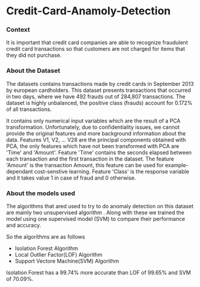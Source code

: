 # Credit-Card-Anamoly-Detection

### Context
It is important that credit card companies are able to recognize fraudulent credit card transactions so that customers are not charged for items that they did not purchase.

### About the Dataset
The datasets contains transactions made by credit cards in September 2013 by european cardholders. This dataset presents transactions that occurred in two days, where we have 492 frauds out of 284,807 transactions. The dataset is highly unbalanced, the positive class (frauds) account for 0.172% of all transactions.

It contains only numerical input variables which are the result of a PCA transformation. Unfortunately, due to confidentiality issues, we cannot provide the original features and more background information about the data. Features V1, V2, ... V28 are the principal components obtained with PCA, the only features which have not been transformed with PCA are 'Time' and 'Amount'. Feature 'Time' contains the seconds elapsed between each transaction and the first transaction in the dataset. The feature 'Amount' is the transaction Amount, this feature can be used for example-dependant cost-senstive learning. Feature 'Class' is the response variable and it takes value 1 in case of fraud and 0 otherwise.

### About the models used 

The algorithms that ared used to try to do anomaly detection on this dataset are mainly two unsupervised algorithm . Along with these we trained the model using one supervised model (SVM) to compare their performance and accuracy.

So the algorithms are as follows
- Isolation Forest Algorithm
- Local Outlier Factor(LOF) Algorithm
- Support Vectore Machine(SVM) Algorithm

Isolation Forest has a 99.74% more accurate than LOF of 99.65% and SVM of 70.09%.
